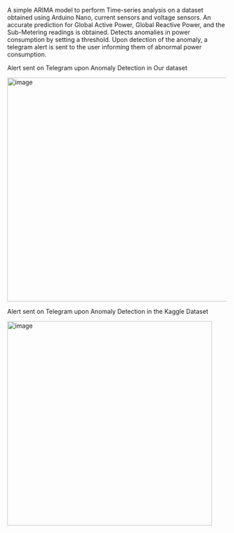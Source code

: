 A simple ARIMA model to perform Time-series analysis on a dataset obtained using Arduino Nano, current sensors and voltage sensors.
An accurate prediction for Global Active Power, Global Reactive Power, and the Sub-Metering readings is obtained.
Detects anomalies in power consumption by setting a threshold.
Upon detection of the anomaly, a telegram alert is sent to the user informing them of abnormal power consumption.

Alert sent on Telegram upon Anomaly Detection in Our dataset

<img width="515" alt="image" src="https://github.com/manaswini-ks/Power_Monitoring/assets/113985060/7ea27b56-23d1-47c5-ad15-b3ff6bbd0b24">


Alert sent on Telegram upon Anomaly Detection in the Kaggle Dataset

<img width="470" alt="image" src="https://github.com/manaswini-ks/Power_Monitoring/assets/113985060/bab3f929-8830-46cd-a8d1-00c44699d7d2">
